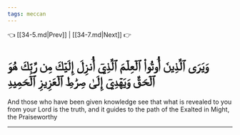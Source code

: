 ```yaml
---
tags: meccan
---
```


👈 [[34-5.md|Prev]] | [[34-7.md|Next]] 👉

# وَيَرَى ٱلَّذِينَ أُوتُواْ ٱلۡعِلۡمَ ٱلَّذِيٓ أُنزِلَ إِلَيۡكَ مِن رَّبِّكَ هُوَ ٱلۡحَقَّ وَيَهۡدِيٓ إِلَىٰ صِرَٰطِ ٱلۡعَزِيزِ ٱلۡحَمِيدِ

And those who have been given knowledge see that what is revealed to you from your Lord is the truth, and it guides to the path of the Exalted in Might, the Praiseworthy

---

